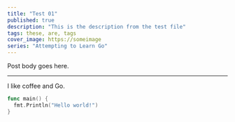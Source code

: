 ```yaml
---
title: "Test 01"
published: true
description: "This is the description from the test file"
tags: these, are, tags
cover_image: https://someimage
series: "Attempting to Learn Go"
---
```

Post body goes here.

***

I like coffee and Go.

```go
func main() {
  fmt.Println("Hello world!")
}
```